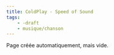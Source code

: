 ```yaml
---
title: ColdPlay - Speed of Sound
tags:
    - -draft
    - musique/chanson
---
```


Page créée automatiquement, mais vide.
